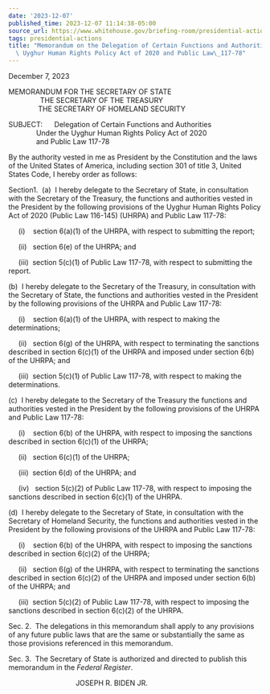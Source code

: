 ```yaml
---
date: '2023-12-07'
published_time: 2023-12-07 11:14:38-05:00
source_url: https://www.whitehouse.gov/briefing-room/presidential-actions/2023/12/07/memorandum-on-the-delegation-of-certain-functions-and-authorities-under-the-uyghur-human-rights-policy-act-of-2020-and-public-law-117-78/
tags: presidential-actions
title: "Memorandum on the Delegation of Certain Functions and Authorities Under the\
  \ Uyghur Human Rights Policy Act of 2020 and Public Law\_117-78"
---
```

 
December 7, 2023  
  

MEMORANDUM FOR THE SECRETARY OF STATE  
                THE SECRETARY OF THE TREASURY  
               THE SECRETARY OF HOMELAND SECURITY  
  
SUBJECT:      Delegation of Certain Functions and Authorities  
              Under the Uyghur Human Rights Policy Act of 2020  
              and Public Law 117-78  
  
  
By the authority vested in me as President by the Constitution and the
laws of the United States of America, including section 301 of title 3,
United States Code, I hereby order as follows:  
  
Section1.  (a)  I hereby delegate to the Secretary of State, in
consultation with the Secretary of the Treasury, the functions and
authorities vested in the President by the following provisions of the
Uyghur Human Rights Policy Act of 2020 (Public Law 116-145) (UHRPA) and
Public Law 117-78:  
  
     (i)    section 6(a)(1) of the UHRPA, with respect to submitting the
report;  
  
     (ii)   section 6(e) of the UHRPA; and  
  
     (iii)  section 5(c)(1) of Public Law 117-78, with respect to
submitting the report.  
  
(b)  I hereby delegate to the Secretary of the Treasury, in consultation
with the Secretary of State, the functions and authorities vested in the
President by the following provisions of the UHRPA and Public Law
117-78:  
  
     (i)    section 6(a)(1) of the UHRPA, with respect to making the
determinations;  
  
     (ii)   section 6(g) of the UHRPA, with respect to terminating the
sanctions described in section 6(c)(1) of the UHRPA and imposed under
section 6(b) of the UHRPA; and  
  
     (iii)  section 5(c)(1) of Public Law 117-78, with respect to making
the determinations.  
  
(c)  I hereby delegate to the Secretary of the Treasury the functions
and authorities vested in the President by the following provisions of
the UHRPA and Public Law 117-78:  
  
     (i)    section 6(b) of the UHRPA, with respect to imposing the
sanctions described in section 6(c)(1) of the UHRPA;  
  
     (ii)   section 6(c)(1) of the UHRPA;  
  
     (iii)  section 6(d) of the UHRPA; and  
  
     (iv)   section 5(c)(2) of Public Law 117-78, with respect to
imposing the sanctions described in section 6(c)(1) of the UHRPA.  
  
(d)  I hereby delegate to the Secretary of State, in consultation with
the Secretary of Homeland Security, the functions and authorities vested
in the President by the following provisions of the UHRPA and Public Law
117-78:  
  
     (i)    section 6(b) of the UHRPA, with respect to imposing the
sanctions described in section 6(c)(2) of the UHRPA;  
  
     (ii)   section 6(g) of the UHRPA, with respect to terminating the
sanctions described in section 6(c)(2) of the UHRPA and imposed under
section 6(b) of the UHRPA; and  
  
     (iii)  section 5(c)(2) of Public Law 117-78, with respect to
imposing the sanctions described in section 6(c)(2) of the UHRPA.  
  
Sec. 2.  The delegations in this memorandum shall apply to any
provisions of any future public laws that are the same or substantially
the same as those provisions referenced in this memorandum.  
  
Sec. 3.  The Secretary of State is authorized and directed to publish
this memorandum in the *Federal Register*.  
  
  
  
                                  JOSEPH R. BIDEN JR.

